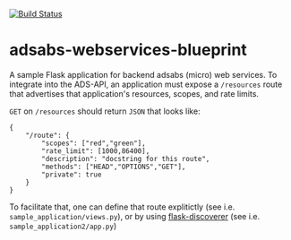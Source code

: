 [![Build Status](https://travis-ci.org/adsabs/adsabs-webservices-blueprint.svg?branch=master)](https://travis-ci.org/adsabs/adsabs-webservices-blueprint)

# adsabs-webservices-blueprint

A sample Flask application for backend adsabs (micro) web services. To integrate into the ADS-API, an application must expose a `/resources` route that advertises that application's resources, scopes, and rate limits. 

`GET` on `/resources` should return `JSON` that looks like:

    {
        "/route": {
            "scopes": ["red","green"],
            "rate_limit": [1000,86400],
            "description": "docstring for this route",
            "methods": ["HEAD","OPTIONS","GET"],
            "private": true
        }
    }


To facilitate that, one can define that route explitictly (see i.e. `sample_application/views.py`), or by  using [flask-discoverer](https://github.com/adsabs/flask-discoverer) (see i.e. `sample_application2/app.py`)